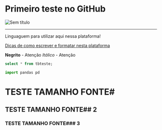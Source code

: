 # Primeiro teste no GitHub

![Sem título](https://github.com/jaderolivier/Repositorio_Teste/assets/142109322/814e6fc1-6f12-4cf4-bfdf-5c47dea206e6)


---

Linguaguem para utilizar aqui nessa plataforma!

[Dicas de como escrever e formatar nesta plataforma](https://docs.github.com/pt/get-started/writing-on-github/getting-started-with-writing-and-formatting-on-github/basic-writing-and-formatting-syntax)

**Negrito** - Atenção
*Itálico* - Atenção

```sql
select * from tbteste;
```

```python
import pandas pd
```

# TESTE TAMANHO FONTE#

## TESTE TAMANHO FONTE## 2

### TESTE TAMANHO FONTE### 3

